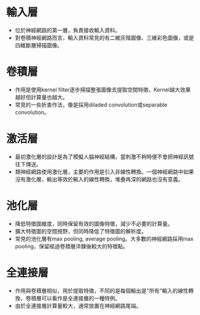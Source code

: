 輸入層
===
- 位於神經網路的第一層，負責接收輸入資料。
- 對卷積神經網路而言，輸入資料常見的有二維灰階圖像、三維彩色圖像，或是四維斷層掃描圖像。

卷積層
===
- 作用是使用kernel filter逐步掃描整張圖像去提取空間特徵，Kernel越大效果越好但計算量也越大。
- 常見的一些折衷作法，像是採用diladed convolution或separable convolution。

激活層
===
- 最初激化層的設計是為了模擬人腦神經結構，當刺激不夠時便不會把神經訊號往下傳送。
- 類神經網路使用激化層，主要的作用是引入非線性轉換。一個神經網路中如果沒有激化層，輸出等效於輸入的線性轉換，堆疊再深的網路也沒有意義。

池化層
===
- 降低特徵圖維度，同時保留有效的圖像特徵，減少不必要的計算量。
- 擴大特徵圖的空間視野，但同時降低了特徵圖的解析度。
- 常見的池化層有max pooling, average pooling。大多數的神經網路採用max pooling，保留經過卷積層淬鍊後較大的特徵點。
   
全連接層
===
- 作用與卷積層相似，用於提取特徵，不同的是每個輸出是"所有"輸入的線性轉換，卷積層可以看作是全連接層的一種特例。
- 由於全連接層計算量較大，通常放置在神經網路尾端。
